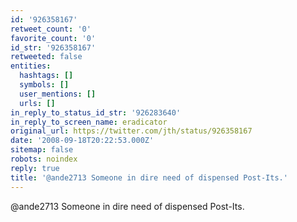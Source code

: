 ```yaml
---
id: '926358167'
retweet_count: '0'
favorite_count: '0'
id_str: '926358167'
retweeted: false
entities:
  hashtags: []
  symbols: []
  user_mentions: []
  urls: []
in_reply_to_status_id_str: '926283640'
in_reply_to_screen_name: eradicator
original_url: https://twitter.com/jth/status/926358167
date: '2008-09-18T20:22:53.000Z'
sitemap: false
robots: noindex
reply: true
title: '@ande2713 Someone in dire need of dispensed Post-Its.'
---
```


@ande2713 Someone in dire need of dispensed Post-Its.